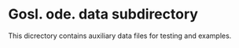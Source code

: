 # Gosl. ode. data subdirectory

This dicrectory contains auxiliary data files for testing and examples.
